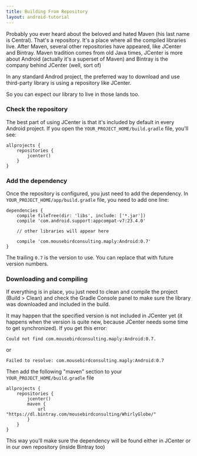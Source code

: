 ```yaml
---
title: Building From Repository
layout: android-tutorial
---
```


Probably you ever heard about the beloved and hated Maven (his last name is Central). That's a repository. It's a place where all the compiled libraries live.
After Maven, several other repositories have appeared, like JCenter and Bintray. Maven tradition comes from old Java times, JCenter is more about Android (actually it's a superset of Maven) and Bintray is the company behind JCenter (well, sort of)

In any standard Androd project, the preferred way to download and use third-party library is using a repository like JCenter. 

So you can expect our library to live in those lands too.

### Check the repository

The best part of using JCenter is that it's included by default in every Android project. If you open the `YOUR_PROJECT_HOME/build.gradle` file, you'll see:

```
allprojects {
    repositories {
        jcenter()
    }
}
```

### Add the dependency

Once the repository is configured, you just need to add the dependency. In `YOUR_PROJECT_HOME/app/build.gradle` file, you need to add one line:

```
dependencies {
    compile fileTree(dir: 'libs', include: ['*.jar'])
    compile 'com.android.support:appcompat-v7:23.4.0'
    
    // other libraries will appear here

    compile 'com.mousebirdconsulting.maply:Android:0.7'
}
```

The trailing `0.7` is the version to use. You can replace that with future version numbers.


### Downloading and compiling

If everything is in place, you just need to clean and compile the project (Build > Clean) and check the Gradle Console panel to make sure the library was downloaded and included in the build.

It may happen that the specified version is not included in JCenter yet (it happens when the version is quite new, because JCenter needs some time to get synchronized). If you get this error:


```
Could not find com.mousebirdconsulting.maply:Android:0.7.
```

or

```
Failed to resolve: com.mousebirdconsulting.maply:Android:0.7
```

Then add the following "maven" section to your `YOUR_PROJECT_HOME/build.gradle` file

```
allprojects {
    repositories {
        jcenter()
        maven {
            url "https://dl.bintray.com/mousebirdconsulting/WhirlyGlobe/"
        }
    }
}
```

This way you'll make sure the dependency will be found either in JCenter or in our own repository (inside Bintray too)



